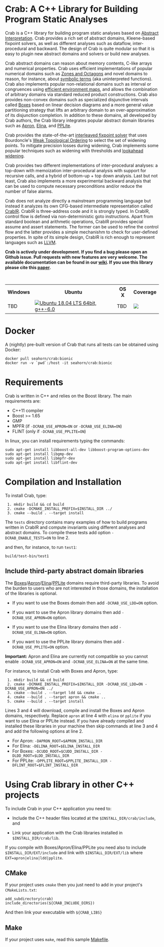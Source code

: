 # Crab: A C++ Library for Building Program Static Analyses #

Crab is a C++ library for building program static analyses based on
[Abstract Interpretation](https://en.wikipedia.org/wiki/Abstract_interpretation). Crab provides
a rich set of abstract domains, Kleene-based fixpoint solvers, as well
as different analyses such as dataflow, inter-procedural and
backward. The design of Crab is quite modular so that it is easy to
plugin new abstract domains and solvers or build new analyses.

Crab abstract domains can reason about memory contents, C-like arrays
and numerical properties. Crab uses efficient implementations of
popular numerical domains such as [Zones and
Octagons](https://dl.acm.org/doi/abs/10.1145/3457885) and novel
domains to reason, for instance, about [symbolic
terms](https://dl.acm.org/doi/10.1007/978-3-662-49122-5_4) (aka
uninterpreted functions). Crab also implements popular non-relational
domains such as interval or congruences using [efficient environment
maps](https://citeseerx.ist.psu.edu/viewdoc/summary?doi=10.1.1.37.5452),
and allows the combination of arbitrary domains via standard reduced
product constructions. Crab also provides non-convex domains such as
specialized disjunctive intervals called
[Boxes](https://link.springer.com/chapter/10.1007/978-3-642-15769-1_18)
based on linear decision diagrams and a more general value
partitioning strategy that lifts an arbitrary domain to an
over-approximation of its disjunction completion. In addition to these
domains, all developed by Crab authors, the Crab library integrates
popular abstract domain libraries such as
[Apron](https://github.com/antoinemine/apron),
[Elina](http://elina.ethz.ch/), and [PPLite](https://github.com/ezaffanella/PPLite).

Crab provides the state-of-the-art [interleaved fixpoint
solver](https://link.springer.com/chapter/10.1007/978-3-642-38856-9_4)
that uses Bourdoncle's [Weak Topological
Ordering](https://link.springer.com/chapter/10.1007/BFb0039704) to
select the set of widening points. To mitigate precision losses during
widening, Crab implements some popular techniques such as widening
with thresholds and [lookahead
widening](https://link.springer.com/chapter/10.1007/11817963_41).

Crab provides two different implementations of inter-procedural
analyses: a top-down with memoization inter-procedural analysis with
support for recursive calls, and a hybrid of bottom-up + top down
analysis. Last but not least, Crab also implements a more experimental
backward analysis that can be used to compute necessary preconditions
and/or reduce the number of false alarms.

Crab does not analyze directly a mainstream programming language but
instead it analyzes its own CFG-based intermediate representation
called
[CrabIR](https://link.springer.com/chapter/10.1007/978-3-030-95561-8_8).
CrabIR is three-address code and it is strongly typed. In CrabIR,
control flow is defined via non-deterministic goto instructions. Apart
from standard boolean and arithmetic operations, CrabIR provides
special assume and assert statements. The former can be used to refine
the control flow and the latter provides a simple mechanishm to check
for user-defined properties. In spite of its simple design, CrabIR is
rich enough to represent languages such as
[LLVM](https://github.com/seahorn/clam).

**Crab is actively under development. If you find a bug please open an
Github issue. Pull requests with new features are very welcome.  The
available documentation can be found in our
[wiki](https://github.com/seahorn/crab/wiki/Home). If you use this library please cite this [paper](https://dblp.uni-trier.de/rec/conf/vstte/GurfinkelN21.html).**

<br/>

<table>
  <tr>
    <th>Windows</th><th>Ubuntu</th><th>OS X</th><th>Coverage</th>
  </tr>
    <td>TBD</td>
    <td> <a href="https://github.com/seahorn/crab/actions"><img src="https://github.com/seahorn/crab/workflows/CI/badge.svg?branch=master" title="Ubuntu 18.04 LTS 64bit, g++-6.0"/></a> </td>
    <td>TBD</td>
    <td><a href="https://codecov.io/gh/seahorn/crab"><img src="https://codecov.io/gh/seahorn/crab/branch/master/graph/badge.svg" /></a></td>
  </tr>
</table>

# Docker # 

A (nightly) pre-built version of Crab that runs all tests can be
obtained using Docker:


``` shell
docker pull seahorn/crab:bionic
docker run -v `pwd`:/host -it seahorn/crab:bionic
```

# Requirements #

Crab is written in C++ and relies on the Boost library. The main
requirements are:

- C++11 compiler 
- Boost >= 1.65
- GMP 
- MPFR (if `-DCRAB_USE_APRON=ON` or `-DCRAB_USE_ELINA=ON`)
- FLINT (only if `-DCRAB_USE_PPLITE=ON`) 

In linux, you can install requirements typing the commands:

	sudo apt-get install libboost-all-dev libboost-program-options-dev
    sudo apt-get install libgmp-dev
    sudo apt-get install libmpfr-dev	
	sudo apt-get install libflint-dev

# Compilation and Installation #

To install Crab, type:

     1. mkdir build && cd build
     2. cmake -DCMAKE_INSTALL_PREFIX=$INSTALL_DIR ../
     3. cmake --build . --target install 

The `tests` directory contains many examples of how to build programs
written in CrabIR and compute invariants using different analyses and
abstract domains. To compile these tests add option `-DCRAB_ENABLE_TESTS=ON` to line 2.

and then, for instance, to run `test1`:

    build/test-bin/test1
    
## Include third-party abstract domain libraries ##

The [Boxes](https://github.com/seahorn/ldd)/[Apron](https://github.com/antoinemine/apron)/[Elina](https://github.com/eth-sri/ELINA)/[PPLite](https://github.com/ezaffanella/PPLite) domains require third-party libraries. To avoid
the burden to users who are not interested in those domains, the
installation of the libraries is optional.

- If you want to use the Boxes domain then add `-DCRAB_USE_LDD=ON` option.

- If you want to use the Apron library domains then add
  `-DCRAB_USE_APRON=ON` option.

- If you want to use the Elina library domains then add
  `-DCRAB_USE_ELINA=ON` option.

- If you want to use the PPLite library domains then add
  `-DCRAB_USE_PPLITE=ON` option.


**Important:** Apron and Elina are currently not compatible so you
cannot enable `-DCRAB_USE_APRON=ON` and `-DCRAB_USE_ELINA=ON` at the same time. 
	
For instance, to install Crab with Boxes and Apron, type:

     1. mkdir build && cd build
     2. cmake -DCMAKE_INSTALL_PREFIX=$INSTALL_DIR -DCRAB_USE_LDD=ON -DCRAB_USE_APRON=ON ../
     3. cmake --build . --target ldd && cmake ..
     4. cmake --build . --target apron && cmake ..	
     5. cmake --build . --target install 	

Lines 3 and 4 will download, compile and install the Boxes and Apron domains, respectively. Replace `apron` at line 4 with `elina` or `pplite` if you want to use Elina or PPLite instead. If you have already compiled and installed these libraries in your machine then skip commands at line 3 and 4 and add the following options at line 2.

- For Apron: `-DAPRON_ROOT=$APRON_INSTALL_DIR`
- For Elina: `-DELINA_ROOT=$ELINA_INSTALL_DIR`
- For Boxes: `-DCUDD_ROOT=$CUDD_INSTALL_DIR -DLDD_ROOT=$LDD_INSTALL_DIR`
- For PPLite: `-DPPLITE_ROOT=$PPLITE_INSTALL_DIR -DFLINT_ROOT=$FLINT_INSTALL_DIR`

# Using Crab library in other C++ projects #

To include Crab in your C++ application you need to:

- Include the C++ header files located at the
`$INSTALL_DIR/crab/include`, and
 
- Link your application with the Crab libraries installed in
`$INSTALL_DIR/crab/lib`.

If you compile with Boxes/Apron/Elina/PPLite you need also to include
`$INSTALL_DIR/EXT/include` and link with `$INSTALL_DIR/EXT/lib`
where `EXT=apron|elina|ldd|pplite`.

## CMake ## 

If your project uses `cmake` then you just need to add in your project's `CMakeLists.txt`:

```
add_subdirectory(crab)
include_directories(${CRAB_INCLUDE_DIRS})
```

And then link your executable with `${CRAB_LIBS}`

## Make ## 

If your project uses `make`, read this
sample [Makefile](https://github.com/seahorn/crab/blob/master/make/Makefile).
